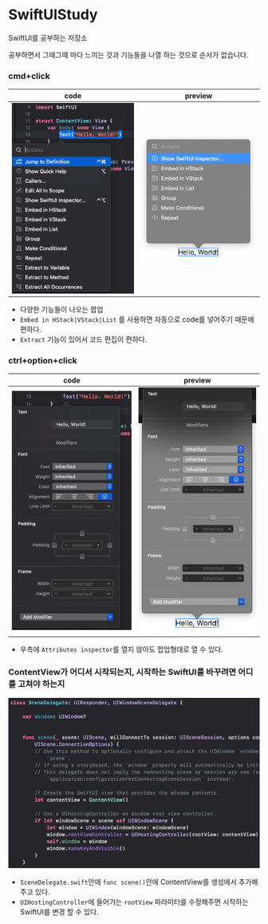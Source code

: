# SwiftUIStudy
SwiftUI를 공부하는 저장소

공부하면서 그때그때 마다 느끼는 것과 기능들을 나열 하는 것으로 순서가 없습니다.

### cmd+click
|code|preview|
|-|-|
|<img src="./img/cmd_click_01.png">|<img src="./img/cmd_click_02.png">|

* 다양한 기능들이 나오는 팝업
* `Embed in HStack|VStack|List` 를 사용하면 자동으로 code를 넣어주기 때문에 편하다.
* `Extract` 기능이 있어서 코드 편집이 편하다.

### ctrl+option+click
|code|preview|
|-|-|
|<img src="./img/ctrl_cmd_click_01.png">|<img src="./img/ctrl_cmd_click_02.png">|
* 우측에 `Attributes inspector`를 열지 않아도 팝업형태로 열 수 있다.

### ContentView가 어디서 시작되는지, 시작하는 SwiftUI를 바꾸려면 어디를 고쳐야 하는지
<img src="./img/where_root_view.png">

* `SceneDelegate.swift`안에 `func scene()`안에 ContentView를 생성에서 추가해주고 있다.
* `UIHostingController`에 들어가는 `rootView` 파라미터를 수정해주면 시작하는 SwiftUI를 변경 할 수 있다.